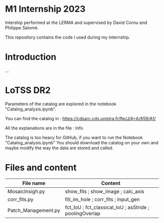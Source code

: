 # M1 Internship 2023
Intership performed at the LERMA and supervised by David Cornu and Philippe Salomé.

This repository contains the code I used during my internship.

# Introduction

...

# LoTSS DR2


Parameters of the catalog are explored in the notebook "Catalog_analysis.ipynb".

You can find the catalog in : https://cdsarc.cds.unistra.fr/ftp/J/A+A/659/A1/

All the explanations are in the file : Info

The catalog is too heavy for GitHub, if you want to run the Notebook "Catalog_analysis.ipynb" You should download the catalog on your own and maybe modify the way the data are stored and called.

# Files and content

| File name            | Content                                                 |
| -------------------- | ------------------------------------------------------- |
| MosaicInsigh.py      | show_fits ; show_image ; calc_axis                      |
| corr_fits.py         | fill_im_hole ; corr_fits ; input_gen                    |
| Patch_Management.py  | fct_IoU ; fct_classical_IoU ; asStride ; poolingOverlap |

